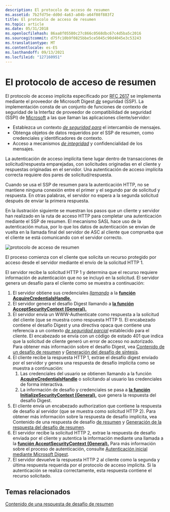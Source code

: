 ```yaml
---
description: El protocolo de acceso de resumen
ms.assetid: 7b2fd75e-dd0d-4a63-a84b-a64f08f883f2
title: El protocolo de acceso de resumen
ms.topic: article
ms.date: 05/31/2018
ms.openlocfilehash: 86aa8f05580c27c866c0568dbc67c4d5ba5c2016
ms.sourcegitcommit: d75fc10b9f0825bbe5ce5045c90d4045e3c53243
ms.translationtype: MT
ms.contentlocale: es-ES
ms.lasthandoff: 09/13/2021
ms.locfileid: "127160951"
---
```

# <a name="the-digest-access-protocol"></a>El protocolo de acceso de resumen

El protocolo de acceso implícita especificado por [RFC 2617](https://www.ietf.org/rfc/rfc2617.txt) se implementa mediante el proveedor de Microsoft Digest [*de*](../secgloss/s-gly.md) seguridad (SSP). La implementación consta de un conjunto de funciones de contexto de seguridad de la Interfaz de proveedor de compatibilidad de seguridad (SSPI) de [Microsoft](sspi.md) a las que llaman las aplicaciones cliente/servidor:

-   Establezca un contexto [*de seguridad para*](../secgloss/s-gly.md) el intercambio de mensajes.
-   Obtenga objetos de datos requeridos por el SSP de resumen, como credenciales [*y*](../secgloss/c-gly.md) identificadores de contexto.
-   Acceso a mecanismos [*de integridad*](../secgloss/i-gly.md) y confidencialidad de los mensajes.

La autenticación de acceso implícita tiene lugar dentro de transacciones de solicitud/respuesta emparejadas, con solicitudes originadas en el cliente y respuestas originadas en el servidor. Una autenticación de acceso implícita correcta requiere dos pares de solicitud/respuesta.

Cuando se usa el SSP de resumen para la autenticación HTTP, no se mantiene ninguna conexión entre el primer y el segundo par de solicitud y respuesta. En otras palabras, el servidor no espera a la segunda solicitud después de enviar la primera respuesta.

En la ilustración siguiente se muestran los pasos que un cliente y servidor han realizado en la ruta de acceso HTTP para completar una autenticación mediante el SSP de resumen. El mecanismo SASL hace uso de la autenticación mutua, por lo que los datos de autenticación se envían de vuelta en la llamada final del servidor de ASC al cliente que comprueba que el cliente se está comunicando con el servidor correcto.

![protocolo de acceso de resumen](images/digest1.png)

El proceso comienza con el cliente que solicita un recurso protegido por acceso desde el servidor mediante el envío de la solicitud HTTP 1.

El servidor recibe la solicitud HTTP 1 y determina que el recurso requiere información de autenticación que no se incluyó en la solicitud. El servidor genera un desafío para el cliente como se muestra a continuación:

1.  El servidor obtiene sus credenciales [*llamando*](../secgloss/c-gly.md) a la [**función AcquireCredentialsHandle.**](/windows/win32/api/sspi/nf-sspi-acquirecredentialshandlea)
2.  El servidor genera el desafío Digest llamando a [**la función AcceptSecurityContext (General).**](/windows/win32/api/sspi/nf-sspi-acceptsecuritycontext)
3.  El servidor envía un WWW-Authenticate como respuesta a la solicitud del cliente (que se muestra como respuesta HTTP 1). El encabezado contiene el desafío Digest y una directiva opaca que contiene una referencia a un contexto [*de seguridad parcial*](../secgloss/s-gly.md) establecido para el cliente. El encabezado se envía con un código de estado 401 que indica que la solicitud de cliente generó un error de acceso no autorizado. Para obtener más información sobre el desafío Digest, vea [Contenido de un desafío de resumen](contents-of-a-digest-challenge.md) y [Generación del desafío de síntesis](generating-the-digest-challenge.md).
4.  El cliente recibe la respuesta HTTP 1, extrae el desafío digest enviado por el servidor y genera una respuesta de desafío implícita como se muestra a continuación:
    1.  Las credenciales del usuario se obtienen llamando a la función [**AcquireCredentialsHandle**](/windows/win32/api/sspi/nf-sspi-acquirecredentialshandlea) o solicitando al usuario las credenciales de forma interactiva.
    2.  La información de desafío y credenciales se pasa a [**la función InitializeSecurityContext (General),**](/windows/win32/api/sspi/nf-sspi-initializesecuritycontexta) que genera la respuesta del desafío Digest.
5.  El cliente envía un encabezado authorization que contiene la respuesta de desafío al servidor (que se muestra como solicitud HTTP 2). Para obtener más información sobre la respuesta de desafío implícita, vea Contenido de una respuesta de desafío [de resumen](contents-of-a-digest-challenge-response.md) y [Generación de la respuesta del desafío de resumen](generating-the-digest-challenge-response.md).
6.  El servidor recibe la solicitud HTTP 2, extrae la respuesta de desafío enviada por el cliente y autentica la información mediante una llamada a la [**función AcceptSecurityContext (General).**](/windows/win32/api/sspi/nf-sspi-acceptsecuritycontext) Para más información sobre el proceso de autenticación, consulte [Autenticación inicial mediante Microsoft Digest](initial-authentication-using-microsoft-digest.md).
7.  El servidor devuelve la respuesta HTTP 2 al cliente como la segunda y última respuesta requerida por el protocolo de acceso implícita. Si la autenticación se realiza correctamente, esta respuesta contiene el recurso solicitado.

## <a name="related-topics"></a>Temas relacionados

<dl> <dt>

[Contenido de una respuesta de desafío de resumen](contents-of-a-digest-challenge-response.md)
</dt> </dl>

 

 
